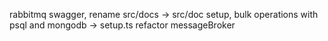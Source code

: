 rabbitmq
swagger, rename src/docs -> src/doc
setup, bulk operations with psql and mongodb -> setup.ts
refactor messageBroker

